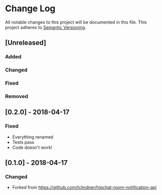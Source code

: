 # Change Log
All notable changes to this project will be documented in this file.
This project adheres to [Semantic Versioning](http://semver.org/).

## [Unreleased]
### Added

### Changed

### Fixed

### Removed

## [0.2.0] - 2018-04-17

### Fixed
- Everything renamed
- Tests pass
- Code doesn't work!

## [0.1.0] - 2018-04-17

### Changed
- Forked from https://github.com/tclindner/hipchat-room-notification-api
